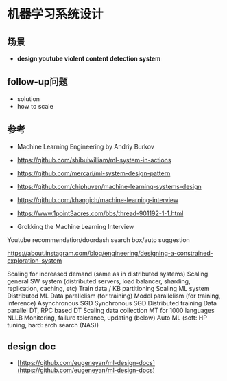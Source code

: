 # 机器学习系统设计

## 场景
- **design youtube violent content detection system**

## follow-up问题
- solution
- how to scale

## 参考

- Machine Learning Engineering by Andriy Burkov
- https://github.com/shibuiwilliam/ml-system-in-actions
- https://github.com/mercari/ml-system-design-pattern
- https://github.com/chiphuyen/machine-learning-systems-design
- https://github.com/khangich/machine-learning-interview

- https://www.1point3acres.com/bbs/thread-901192-1-1.html
- Grokking the Machine Learning Interview

Youtube recommendation/doordash search box/auto suggestion


https://about.instagram.com/blog/engineering/designing-a-constrained-exploration-system



Scaling for increased demand (same as in distributed systems)
Scaling general SW system (distributed servers, load balancer, sharding, replication, caching, etc)
Train data / KB partitioning
Scaling ML system
Distributed ML
Data parallelism (for training)
Model parallelism (for training, inference)
Asynchronous SGD
Synchronous SGD
Distributed training
Data parallel DT, RPC based DT
Scaling data collection
MT for 1000 languages
NLLB
Monitoring, failure tolerance, updating (below)
Auto ML (soft: HP tuning, hard: arch search (NAS))


## design doc
- [https://github.com/eugeneyan/ml-design-docs](https://github.com/eugeneyan/ml-design-docs)
